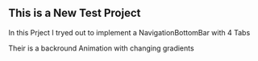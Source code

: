 ## This is a New Test Project

In this Prject I tryed out to implement a NavigationBottomBar with 4 Tabs

Their is a backround Animation with changing gradients
